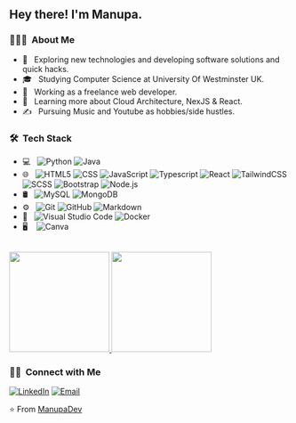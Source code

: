 <h2> Hey there! I'm Manupa.</h2>

<h3> 👨🏻‍💻 &nbsp;About Me </h3>

- 🤔 &nbsp; Exploring new technologies and developing software solutions and quick hacks.
- 🎓 &nbsp; Studying Computer Science at University Of Westminster UK.
- 💼 &nbsp; Working as a freelance web developer.
- 🌱 &nbsp; Learning more about Cloud Architecture, NexJS & React.
- ✍️ &nbsp; Pursuing Music and Youtube as hobbies/side hustles.

<h3> 🛠 &nbsp;Tech Stack</h3>

- 💻 &nbsp;
  ![Python](https://img.shields.io/badge/-Python-333333?style=flat&logo=python)
  ![Java](https://img.shields.io/badge/-Java-333333?style=flat&logo=Java&logoColor=007396)
- 🌐 &nbsp;
  ![HTML5](https://img.shields.io/badge/-HTML5-333333?style=flat&logo=HTML5)
  ![CSS](https://img.shields.io/badge/-CSS-333333?style=flat&logo=CSS3&logoColor=1572B6)
  ![JavaScript](https://img.shields.io/badge/-JavaScript-333333?style=flat&logo=javascript)
  ![Typescript](https://img.shields.io/badge/-Typescript-333333?style=flat&logo=typescript)
  ![React](https://img.shields.io/badge/-React-333333?style=flat&logo=react)
  ![TailwindCSS](https://img.shields.io/badge/-TailwindCSS-333333?style=flat&logo=tailwindcss&logoColor=563D7C)
  ![SCSS](https://img.shields.io/badge/-SCSS-333333?style=flat&logo=sass&logoColor=563D7C)
  ![Bootstrap](https://img.shields.io/badge/-Bootstrap-333333?style=flat&logo=bootstrap&logoColor=563D7C)
  ![Node.js](https://img.shields.io/badge/-Node.js-333333?style=flat&logo=node.js)
- 🛢 &nbsp;
  ![MySQL](https://img.shields.io/badge/-MySQL-333333?style=flat&logo=mysql)
  ![MongoDB](https://img.shields.io/badge/-MongoDB-333333?style=flat&logo=mongodb)
- ⚙️ &nbsp;
  ![Git](https://img.shields.io/badge/-Git-333333?style=flat&logo=git)
  ![GitHub](https://img.shields.io/badge/-GitHub-333333?style=flat&logo=github)
  ![Markdown](https://img.shields.io/badge/-Markdown-333333?style=flat&logo=markdown)
- 🔧 &nbsp;
  ![Visual Studio Code](https://img.shields.io/badge/-Visual%20Studio%20Code-333333?style=flat&logo=visual-studio-code&logoColor=007ACC)
  ![Docker](https://img.shields.io/badge/-Docker-333333?style=flat&logo=docker&logoColor=007ACC)
- 🖥 &nbsp;&nbsp;
  ![Canva](https://img.shields.io/badge/-Canva-333333?style=flat&logo=canva)


<br/>

<a href="https://github.com/AVS1508">
  <img height="180em" src="https://github-readme-stats.vercel.app/api?username=ManupaDev&theme=buefy&show_icons=true" />
  <img height="180em" src="https://github-readme-stats.vercel.app/api/top-langs/?username=ManupaDev&theme=buefy&layout=compact" />
</a>

<br/>

<h3> 🤝🏻 &nbsp;Connect with Me </h3>

<p align="center">

<a href="https://www.linkedin.com/in/manupa-chathwara/"><img alt="LinkedIn" src="https://img.shields.io/badge/LinkedIn-Manupa%20Samarawickrama%20-blue?style=flat-square&logo=linkedin"></a>
<a href="mailto:manupadevsuite@gmail.com"><img alt="Email" src="https://img.shields.io/badge/Email-manupadevsuite@gmail.com-blue?style=flat-square&logo=gmail"></a>
</p>

⭐️ From [ManupaDev](https://github.com/AVS1508)